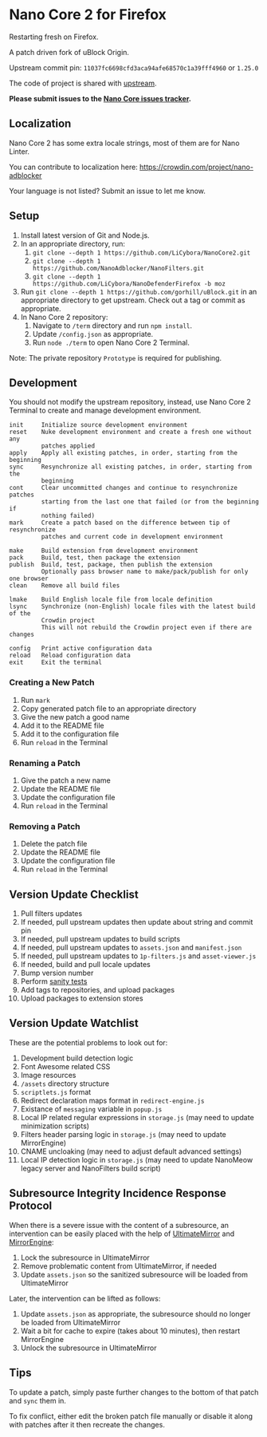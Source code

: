 # Nano Core 2 for Firefox

Restarting fresh on Firefox.

A patch driven fork of uBlock Origin.

Upstream commit pin: `11037fc6698cfd3aca94afe68570c1a39fff4960` or `1.25.0`

The code of project is shared with [upstream](https://github.com/NanoAdblocker/NanoCore2).

**Please submit issues to the
[Nano Core issues tracker](https://github.com/LiCybora/NanoCoreFirefox/issues).**

## Localization

Nano Core 2 has some extra locale strings, most of them are for Nano Linter.

You can contribute to localization here:
https://crowdin.com/project/nano-adblocker

Your language is not listed? Submit an issue to let me know.

## Setup

1. Install latest version of Git and Node.js.
1. In an appropriate directory, run:
   1. `git clone --depth 1 https://github.com/LiCybora/NanoCore2.git`
   1. `git clone --depth 1 https://github.com/NanoAdblocker/NanoFilters.git`
   1. `git clone --depth 1 https://github.com/LiCybora/NanoDefenderFirefox -b moz`
1. Run `git clone --depth 1 https://github.com/gorhill/uBlock.git` in an
   appropriate directory to get upstream. Check out a tag or commit as
   appropriate.
1. In Nano Core 2 repository:
   1. Navigate to `/term` directory and run `npm install`.
   1. Update `/config.json` as appropriate.
   1. Run `node ./term` to open Nano Core 2 Terminal.

Note: The private repository `Prototype` is required for publishing.

## Development

You should not modify the upstream repository, instead, use Nano Core 2
Terminal to create and manage development environment.

```
init	 Initialize source development environment
reset    Nuke development environment and create a fresh one without any
         patches applied
apply    Apply all existing patches, in order, starting from the beginning
sync     Resynchronize all existing patches, in order, starting from the
         beginning
cont     Clear uncommitted changes and continue to resynchronize patches
         starting from the last one that failed (or from the beginning if
         nothing failed)
mark     Create a patch based on the difference between tip of resynchronize
         patches and current code in development environment

make     Build extension from development environment
pack     Build, test, then package the extension
publish  Build, test, package, then publish the extension
         Optionally pass browser name to make/pack/publish for only one browser
clean    Remove all build files

lmake    Build English locale file from locale definition
lsync    Synchronize (non-English) locale files with the latest build of the
         Crowdin project
         This will not rebuild the Crowdin project even if there are changes

config   Print active configuration data
reload   Reload configuration data
exit     Exit the terminal
```

### Creating a New Patch

1. Run `mark`
1. Copy generated patch file to an appropriate directory
1. Give the new patch a good name
1. Add it to the README file
1. Add it to the configuration file
1. Run `reload` in the Terminal

### Renaming a Patch

1. Give the patch a new name
1. Update the README file
1. Update the configuration file
1. Run `reload` in the Terminal

### Removing a Patch

1. Delete the patch file
1. Update the README file
1. Update the configuration file
1. Run `reload` in the Terminal

## Version Update Checklist

1. Pull filters updates
1. If needed, pull upstream updates then update about string and commit pin
1. If needed, pull upstream updates to build scripts
1. If needed, pull upstream updates to `assets.json` and `manifest.json`
1. If needed, pull upstream updates to `1p-filters.js` and `asset-viewer.js`
1. If needed, build and pull locale updates
1. Bump version number
1. Perform [sanity tests](notes/sanity_tests.md)
1. Add tags to repositories, and upload packages
1. Upload packages to extension stores

## Version Update Watchlist

These are the potential problems to look out for:

1. Development build detection logic
1. Font Awesome related CSS
1. Image resources
1. `/assets` directory structure
1. `scriptlets.js` format
1. Redirect declaration maps format in `redirect-engine.js`
1. Existance of `messaging` variable in `popup.js`
1. Local IP related regular expressions in `storage.js` (may need to update
   minimization scripts)
1. Filters header parsing logic in `storage.js` (may need to update
   MirrorEngine)
1. CNAME uncloaking (may need to adjust default advanced settings)
1. Local IP detection logic in `storage.js` (may need to update NanoMeow legacy
   server and NanoFilters build script)

## Subresource Integrity Incidence Response Protocol

When there is a severe issue with the content of a subresource, an intervention
can be easily placed with the help of
[UltimateMirror](https://github.com/NanoMeow/UltimateMirror) and
[MirrorEngine](https://github.com/NanoMeow/MirrorEngine):

1. Lock the subresource in UltimateMirror
1. Remove problematic content from UltimateMirror, if needed
1. Update `assets.json` so the sanitized subresource will be loaded from
   UltimateMirror

Later, the intervention can be lifted as follows:

1. Update `assets.json` as appropriate, the subresource should no longer be
   loaded from UltimateMirror
1. Wait a bit for cache to expire (takes about 10 minutes), then restart
   MirrorEngine
1. Unlock the subresource in UltimateMirror

## Tips

To update a patch, simply paste further changes to the bottom of that patch and
`sync` them in.

To fix conflict, either edit the broken patch file manually or disable it
along with patches after it then recreate the changes.
